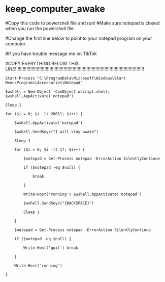 # keep_computer_awake

#Copy this code to powershell file and run!
#Make sure notepad is closed when you run the powershell file

#Change the first line below to point to your notepad program on your computer. 

#If you have trouble message me on TikTok

#COPY EVERYTHING BELOW THIS LINE!!!!!!!!!!!!!!!!!!!!!!!!!!!!!!!!!!!!!!!!!!!!!!!!!!!!!!!!!!!!!!!!!!!!!!!!!!!!!!!!!!!!!!!!!!!!!!!!!!!!!

    Start-Process "C:\ProgramData\Microsoft\Windows\Start Menu\Programs\Accessories\Notepad"

    $wshell = New-Object -ComObject wscript.shell; $wshell.AppActivate('notepad')

    Sleep 1

    for ($i = 0; $i -lt 20011; $i++) { 

        $wshell.AppActivate('notepad') 

        $wshell.SendKeys("I will stay awake") 

        Sleep 1 

        for ($i = 0; $i -lt 17; $i++) { 

            $notepad = Get-Process notepad -ErrorAction SilentlyContinue 

            if ($notepad -eq $null) { 

                break 

            } 

            Write-Host('running') $wshell.AppActivate('notepad') 

            $wshell.SendKeys("{BACKSPACE}") 

            Sleep 1 

        } 

        $notepad = Get-Process notepad -ErrorAction SilentlyContinue 

        if ($notepad -eq $null) { 

            Write-Host('quit') break 

        } 

        Write-Host('running') 

    }
